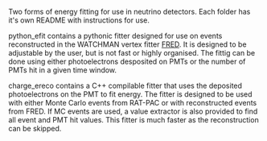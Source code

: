 Two forms of energy fitting for use in neutrino detectors. Each folder has it's own README with instructions for use.

python_efit contains a pythonic fitter designed for use on events reconstructed in the WATCHMAN vertex fitter [FRED](https://github.com/AIT-WATCHMAN/FRED.git). It is designed to be adjustable by the user, but is not fast or highly organised. The fittig can be done using either photoelectrons desposited on PMTs or the number of PMTs hit in a given time window.

charge_ereco contains a C++ compilable fitter that uses the deposited photoelectrons on the PMT to fit energy. The fitter is designed to be used with either Monte Carlo events from RAT-PAC or with reconstructed events from FRED. If MC events are used, a value extractor is also provided to find all event and PMT hit values. This fitter is much faster as the reconstruction can be skipped.
